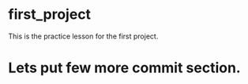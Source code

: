 # first_project
This is the practice lesson for the first project.

# Lets put few more commit section.

